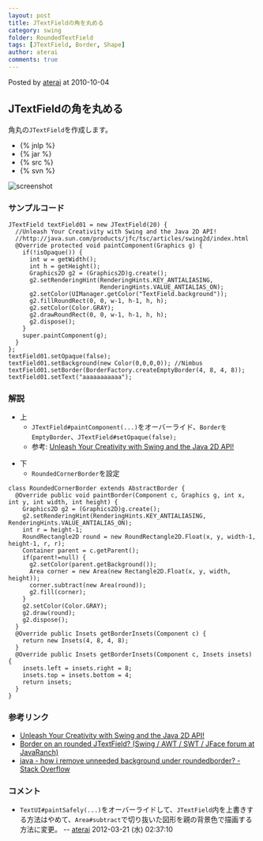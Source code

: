 ```yaml
---
layout: post
title: JTextFieldの角を丸める
category: swing
folder: RoundedTextField
tags: [JTextField, Border, Shape]
author: aterai
comments: true
---
```


Posted by [aterai](http://terai.xrea.jp/aterai.html) at 2010-10-04

## JTextFieldの角を丸める
角丸の`JTextField`を作成します。

- {% jnlp %}
- {% jar %}
- {% src %}
- {% svn %}

<!-- dummy comment line for breaking list -->

![screenshot](https://lh5.googleusercontent.com/_9Z4BYR88imo/TQTSMYm3vgI/AAAAAAAAAiY/37FVcZLSXI0/s800/RoundedTextField.png)

### サンプルコード
<pre class="prettyprint"><code>JTextField textField01 = new JTextField(20) {
  //Unleash Your Creativity with Swing and the Java 2D API!
  //http://java.sun.com/products/jfc/tsc/articles/swing2d/index.html
  @Override protected void paintComponent(Graphics g) {
    if(!isOpaque()) {
      int w = getWidth();
      int h = getHeight();
      Graphics2D g2 = (Graphics2D)g.create();
      g2.setRenderingHint(RenderingHints.KEY_ANTIALIASING,
                          RenderingHints.VALUE_ANTIALIAS_ON);
      g2.setColor(UIManager.getColor("TextField.background"));
      g2.fillRoundRect(0, 0, w-1, h-1, h, h);
      g2.setColor(Color.GRAY);
      g2.drawRoundRect(0, 0, w-1, h-1, h, h);
      g2.dispose();
    }
    super.paintComponent(g);
  }
};
textField01.setOpaque(false);
textField01.setBackground(new Color(0,0,0,0)); //Nimbus
textField01.setBorder(BorderFactory.createEmptyBorder(4, 8, 4, 8));
textField01.setText("aaaaaaaaaaa");
</code></pre>

### 解説
- 上
    - `JTextField#paintComponent(...)`をオーバーライド、`BorderをEmptyBorder`、`JTextField#setOpaque(false);`
    - 参考: [Unleash Your Creativity with Swing and the Java 2D API!](http://java.sun.com/products/jfc/tsc/articles/swing2d/index.html)

<!-- dummy comment line for breaking list -->

- 下
    - `RoundedCornerBorder`を設定

<!-- dummy comment line for breaking list -->

<pre class="prettyprint"><code>class RoundedCornerBorder extends AbstractBorder {
  @Override public void paintBorder(Component c, Graphics g, int x, int y, int width, int height) {
    Graphics2D g2 = (Graphics2D)g.create();
    g2.setRenderingHint(RenderingHints.KEY_ANTIALIASING, RenderingHints.VALUE_ANTIALIAS_ON);
    int r = height-1;
    RoundRectangle2D round = new RoundRectangle2D.Float(x, y, width-1, height-1, r, r);
    Container parent = c.getParent();
    if(parent!=null) {
      g2.setColor(parent.getBackground());
      Area corner = new Area(new Rectangle2D.Float(x, y, width, height));
      corner.subtract(new Area(round));
      g2.fill(corner);
    }
    g2.setColor(Color.GRAY);
    g2.draw(round);
    g2.dispose();
  }
  @Override public Insets getBorderInsets(Component c) {
    return new Insets(4, 8, 4, 8);
  }
  @Override public Insets getBorderInsets(Component c, Insets insets) {
    insets.left = insets.right = 8;
    insets.top = insets.bottom = 4;
    return insets;
  }
}
</code></pre>

### 参考リンク
- [Unleash Your Creativity with Swing and the Java 2D API!](http://java.sun.com/products/jfc/tsc/articles/swing2d/index.html)
- [Border on an rounded JTextField? (Swing / AWT / SWT / JFace forum at JavaRanch)](http://www.coderanch.com/t/336048/GUI/java/Border-rounded-JTextField)
- [java - how i remove unneeded background under roundedborder? - Stack Overflow](http://stackoverflow.com/questions/9785911/how-i-remove-unneeded-background-under-roundedborder)

<!-- dummy comment line for breaking list -->

### コメント
- `TextUI#paintSafely(...)`をオーバーライドして、`JTextField`内を上書きする方法はやめて、`Area#subtract`で切り抜いた図形を親の背景色で描画する方法に変更。 -- [aterai](http://terai.xrea.jp/aterai.html) 2012-03-21 (水) 02:37:10

<!-- dummy comment line for breaking list -->

